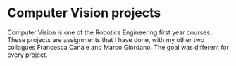 # Computer Vision projects
Computer Vision is one of the Robotics Engineering first year courses. These projects are assignments that I have done, with my other two collagues Francesca Canale and Marco Giordano.
The goal was different for every project.
